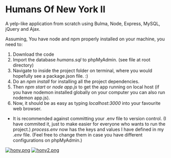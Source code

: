 # Humans Of New York II
A yelp-like application from scratch using Bulma, Node, Express, MySQL, jQuery and Ajax.

Assuming, You have node and npm properly installed on your machine, you need to:

1. Download the code
2. Import the database *humans.sql* to phpMyAdmin. (see file at root directory)
3. Navigate to inside the project folder on terminal, where you would hopefully see a package.json file. :)
4. Do an *npm install* for installing all the project dependencies.
5. Then *npm start* or *node app.js* to get the app running on local host (if you have nodemon installed globally on your computer you can also run nodemon app.js).
6. Now, it should be as easy as typing *localhost:3000* into your favourite web browser.

* It is recommended against committing your .env file to version control. (I have commited it, just to make easier for everyone who wants to run the project.)
*process.env* now has the keys and values I have defined in my *.env* file. (Feel free to change them in case you have different configurations on phpMyAdmin.)

[![hony.png](https://i.postimg.cc/Jn7VDcCP/hony.png)](https://i.postimg.cc/Jn7VDcCP/hony.png)
[![hony2.png](https://i.postimg.cc/C5Bq085x/hony2.png)](https://i.postimg.cc/C5Bq085x/hony2.png)

